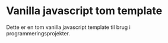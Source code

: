 # Vanilla javascript tom template

Dette er en tom vanilla javascript template til brug i programmeringsprojekter. 

